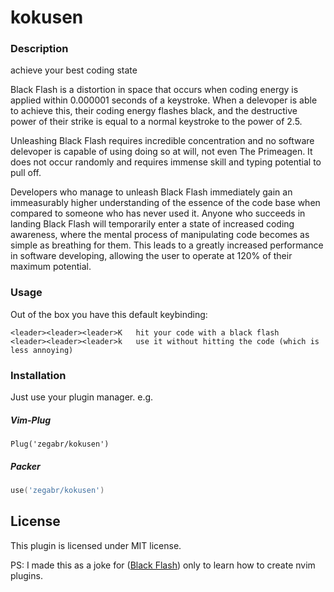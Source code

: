 # kokusen

### Description
achieve your best coding state


Black Flash is a distortion in space that occurs when coding energy is applied within 0.000001 seconds of a keystroke. When a delevoper is able to achieve this, their coding energy flashes black, and the destructive power of their strike is equal to a normal keystroke to the power of 2.5.

Unleashing Black Flash requires incredible concentration and no software delevoper is capable of using doing so at will, not even The Primeagen. It does not occur randomly and requires immense skill and typing potential to pull off.

Developers who manage to unleash Black Flash immediately gain an immeasurably higher understanding of the essence of the code base when compared to someone who has never used it. Anyone who succeeds in landing Black Flash will temporarily enter a state of increased coding awareness, where the mental process of manipulating code becomes as simple as breathing for them. This leads to a greatly increased performance in software developing, allowing the user to operate at 120% of their maximum potential.

### Usage
Out of the box you have this default keybinding:

    <leader><leader><leader>K   hit your code with a black flash
    <leader><leader><leader>k   use it without hitting the code (which is less annoying)

### Installation
Just use your plugin manager. e.g.
##### Vim-Plug
```vim
Plug('zegabr/kokusen')
```
##### Packer
```lua
use('zegabr/kokusen')
```

## License

This plugin is licensed under MIT license.

PS: I made this as a joke for ([Black Flash](https://jujutsu-kaisen.fandom.com/wiki/Black_Flash)) only to learn how to create nvim plugins.
